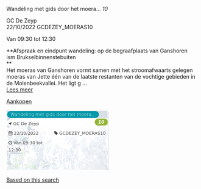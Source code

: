 Wandeling met gids door het moera... *10*

GC De Zeyp  
22/10/2022 GCDEZEY\_MOERAS10  

Van 09:30 tot 12:30

  

  

**Afspraak en eindpunt wandeling: op de begraafplaats van Ganshoren  
ism Brukselbinnenstebuiten  
**  
Het moeras van Ganshoren vormt samen met het stroomafwaarts gelegen moeras van Jette één van de laatste restanten van de vochtige gebieden in de Molenbeekvallei. Het ligt g ...  
[Lees meer](https://tickets.vgc.be/activity/subscribe/GCDEZEY_MOERAS10)

[Aankopen](https://tickets.vgc.be/ticketingActivity/subscribe/GCDEZEY_MOERAS10)

![](80235.png)

[Based on this search](https://tickets.vgc.be/activity/index?&vrijeplaatsen=1&Age%5B%5D=4%2C6&entity=276)
